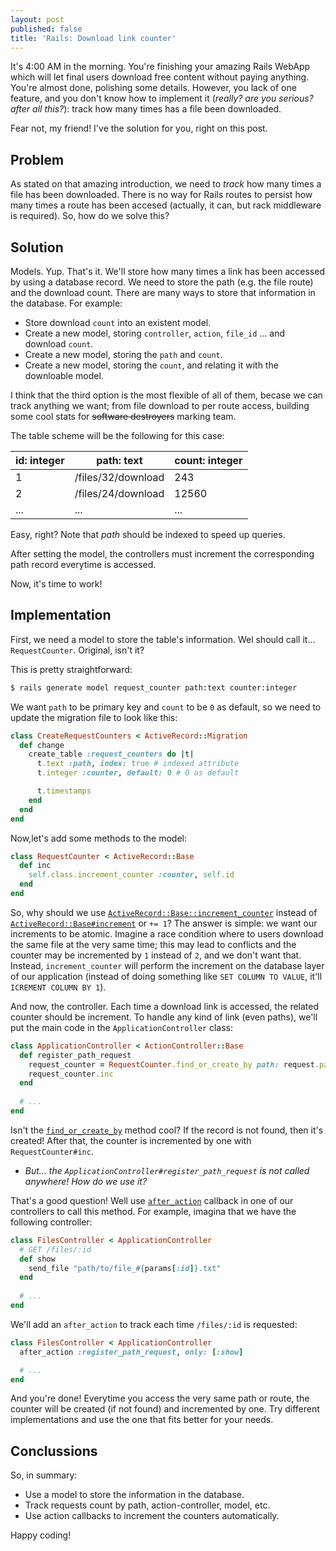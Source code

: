 ```yaml
---
layout: post
published: false
title: 'Rails: Download link counter'
---
```

It's 4:00 AM in the morning. You're finishing your amazing Rails WebApp which will let final users download free content without paying anything. You're almost done, polishing some details. However, you lack of one feature, and you don't know how to implement it (*really? are you serious? after all this?*): track how many times has a file been downloaded.

Fear not, my friend! I've the solution for you, right on this post.

## Problem

As stated on that amazing introduction, we need to *track* how many times a file has been downloaded. There is no way for Rails routes to persist how many times a route has been accesed (actually, it can, but rack middleware is required). So, how do we solve this?

## Solution

Models. Yup. That's it. We'll store how many times a link has been accessed by using a database record. We need to store the path (e.g. the file route) and the download count. There are many ways to store that information in the database. For example:

- Store download `count` into an existent model.
- Create a new model, storing `controller`, `action`, `file_id` ... and download `count`.
- Create a new model, storing the `path` and `count`.
- Create a new model, storing the `count`, and relating it with the downloable model.

I think that the third option is the most flexible of all of them, becase we can track anything we want; from file download to per route access, building some cool stats for ~~software destroyers~~ marking team.

The table scheme will be the following for this case:

| id: integer | path: text       | count: integer |
| ----------- | ------------------ | -------------- |
|           1 | /files/32/download |            243 |
|           2 | /files/24/download |          12560 |
|         ... |                ... |            ... |

Easy, right? Note that *path* should be indexed to speed up queries.

After setting the model, the controllers must increment the corresponding path record everytime is accessed.

Now, it's time to work!

## Implementation

First, we need a model to store the table's information. Wel should call it... `RequestCounter`. Original, isn't it?

This is pretty straightforward:

```sh
$ rails generate model request_counter path:text counter:integer
```

We want `path` to be primary key and `count` to be `0` as default, so we need to update the migration file to look like this:

```rb
class CreateRequestCounters < ActiveRecord::Migration
  def change
    create_table :request_counters do |t|
      t.text :path, index: true # indexed attribute
      t.integer :counter, default: 0 # 0 as default

      t.timestamps
    end
  end
end
```

Now,let's add some methods to the model:

```rb
class RequestCounter < ActiveRecord::Base
  def inc
    self.class.increment_counter :counter, self.id
  end
end
```

So, why should we use [`ActiveRecord::Base::increment_counter`](http://apidock.com/rails/ActiveRecord/Base/increment_counter/class) instead of [`ActiveRecord::Base#increment`](http://apidock.com/rails/ActiveRecord/Base/increment) or `+= 1`? The answer  is simple: we want our increments to be atomic. Imagine a race condition where to users download the same file at the very same time; this may lead to conflicts and the counter may be incremented by `1` instead of `2`, and we don't want that. Instead, `increment_counter` will perform the increment on the database layer of our application (instead of doing something like `SET COLUMN TO VALUE`, it'll `ICREMENT COLUMN BY 1`).

And now, the controller. Each time a download link is accessed, the related counter should be increment. To handle any kind of link (even paths), we'll put the main code in the `ApplicationController` class:

```rb
class ApplicationController < ActionController::Base
  def register_path_request
    request_counter = RequestCounter.find_or_create_by path: request.path
    request_counter.inc
  end
  
  # ...
end
```

Isn't the [`find_or_create_by`](http://apidock.com/rails/v4.0.2/ActiveRecord/Relation/find_or_create_by) method cool? If the record is not found, then it's created! After that, the counter is incremented by one with `RequestCounter#inc`.

- *But... the `ApplicationController#register_path_request` is not called anywhere! How do we use it?*

That's a good question! Well use [`after_action`](http://apidock.com/rails/v4.0.2/AbstractController/Callbacks/ClassMethods/after_action) callback in one of our controllers to call this method. For example, imagina that we have the following controller:

```rb
class FilesController < ApplicationController
  # GET /files/:id
  def show
    send_file "path/to/file_#{params[:id]}.txt"
  end
  
  # ...
end
```

We'll add an `after_action` to track each time `/files/:id` is requested:

```rb
class FilesController < ApplicationController
  after_action :register_path_request, only: [:show]

  # ...
end
```

And you're done! Everytime you access the very same path or route, the counter will be created (if not found) and incremented by one. Try different implementations and use the one that fits better for your needs.

## Conclussions

So, in summary:

- Use a model to store the information in the database.
- Track requests count by path, action-controller, model, etc.
- Use action callbacks to increment the counters automatically.

Happy coding!
